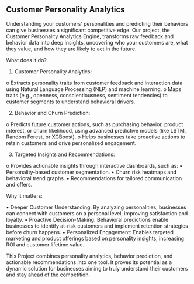 
## Customer Personality Analytics

Understanding your customers’ personalities and predicting their behaviors can give businesses a significant competitive edge. Our project, the Customer Personality Analytics Engine, transforms raw feedback and behavior data into deep insights, uncovering who your customers are, what they value, and how they are likely to act in the future.

What does it do? 
1. Customer Personality Analytics:

o Extracts personality traits from customer feedback and interaction data 
using Natural Language Processing (NLP) and machine learning. 
o Maps traits (e.g., openness, conscientiousness, sentiment tendencies) to 
customer segments to understand behavioral drivers. 

2. Behavior and Churn Prediction: 
 
o Predicts future customer actions, such as purchasing behavior, product 
interest, or churn likelihood, using advanced predictive models (like LSTM, 
Random Forest, or XGBoost). 
o Helps businesses take proactive actions to retain customers and drive 
personalized engagement. 
 
3. Targeted Insights and Recommendations: 
 
o Provides actionable insights through interactive dashboards, such as: 
• Personality-based customer segmentation. 
• Churn risk heatmaps and behavioral trend graphs. 
• Recommendations for tailored communication and offers. 

Why it matters: 

• Deeper Customer Understanding: By analyzing personalities, businesses can 
connect with customers on a personal level, improving satisfaction and loyalty. 
• Proactive Decision-Making: Behavioral predictions enable businesses to identify 
at-risk customers and implement retention strategies before churn happens. 
• Personalized Engagement: Enables targeted marketing and product offerings 
based on personality insights, increasing ROI and customer lifetime value. 
 
This Project combines personality analytics, behavior prediction, and actionable 
recommendations into one tool. It proves its potential as a dynamic solution for businesses 
aiming to truly understand their customers and stay ahead of the competition.